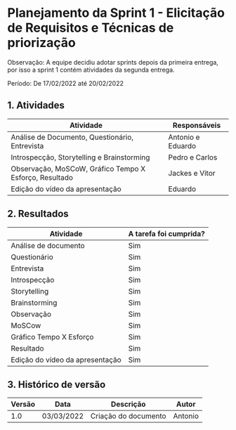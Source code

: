 # Planejamento da Sprint 1 - Elicitação de Requisitos e Técnicas de priorização

Observação: A equipe decidiu adotar sprints depois da primeira entrega, por isso a sprint 1 contém atividades da segunda entrega.

Período: De 17/02/2022 até 20/02/2022

## 1. Atividades

| Atividade                                              | Responsáveis      |
| ------------------------------------------------------ | ----------------- |
| Análise de Documento, Questionário, Entrevista         | Antonio e Eduardo |
| Introspecção, Storytelling e Brainstorming             | Pedro e Carlos    |
| Observação, MoSCoW, Gráfico Tempo X Esforço, Resultado | Jackes e Vitor    |
| Edição do vídeo da apresentação                        | Eduardo           |

## 2. Resultados

| Atividade                       | A tarefa foi cumprida? |
| ------------------------------- | ---------------------- |
| Análise de documento            | Sim                    |
| Questionário                    | Sim                    |
| Entrevista                      | Sim                    |
| Introspecção                    | Sim                    |
| Storytelling                    | Sim                    |
| Brainstorming                   | Sim                    |
| Observação                      | Sim                    |
| MoSCow                          | Sim                    |
| Gráfico Tempo X Esforço         | Sim                    |
| Resultado                       | Sim                    |
| Edição do vídeo da apresentação | Sim                    |

## 3. Histórico de versão

| Versão | Data       | Descrição            | Autor   |
| ------ | ---------- | -------------------- | ------- |
| 1.0    | 03/03/2022 | Criação do documento | Antonio |
